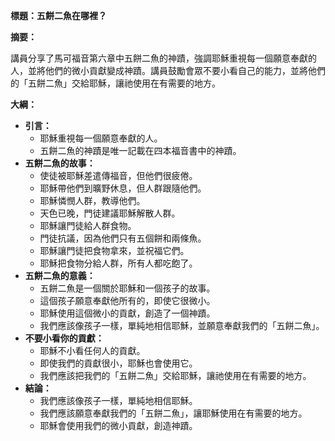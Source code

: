 **標題：五餅二魚在哪裡？**

**摘要：**

講員分享了馬可福音第六章中五餅二魚的神蹟，強調耶穌重視每一個願意奉獻的人，並將他們的微小貢獻變成神蹟。講員鼓勵會眾不要小看自己的能力，並將他們的「五餅二魚」交給耶穌，讓祂使用在有需要的地方。

**大綱：**

* **引言：**
    * 耶穌重視每一個願意奉獻的人。
    * 五餅二魚的神蹟是唯一記載在四本福音書中的神蹟。
* **五餅二魚的故事：**
    * 使徒被耶穌差遣傳福音，但他們很疲倦。
    * 耶穌帶他們到曠野休息，但人群跟隨他們。
    * 耶穌憐憫人群，教導他們。
    * 天色已晚，門徒建議耶穌解散人群。
    * 耶穌讓門徒給人群食物。
    * 門徒抗議，因為他們只有五個餅和兩條魚。
    * 耶穌讓門徒把食物拿來，並祝福它們。
    * 耶穌把食物分給人群，所有人都吃飽了。
* **五餅二魚的意義：**
    * 五餅二魚是一個關於耶穌和一個孩子的故事。
    * 這個孩子願意奉獻他所有的，即使它很微小。
    * 耶穌使用這個微小的貢獻，創造了一個神蹟。
    * 我們應該像孩子一樣，單純地相信耶穌，並願意奉獻我們的「五餅二魚」。
* **不要小看你的貢獻：**
    * 耶穌不小看任何人的貢獻。
    * 即使我們的貢獻很小，耶穌也會使用它。
    * 我們應該把我們的「五餅二魚」交給耶穌，讓祂使用在有需要的地方。
* **結論：**
    * 我們應該像孩子一樣，單純地相信耶穌。
    * 我們應該願意奉獻我們的「五餅二魚」，讓耶穌使用在有需要的地方。
    * 耶穌會使用我們的微小貢獻，創造神蹟。